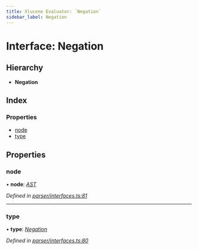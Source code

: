 ```yaml
---
title: Xlucene Evaluator: `Negation`
sidebar_label: Negation
---
```


# Interface: Negation

## Hierarchy

* **Negation**

## Index

### Properties

* [node](negation.md#node)
* [type](negation.md#type)

## Properties

###  node

• **node**: *[AST](../overview.md#ast)*

*Defined in [parser/interfaces.ts:81](https://github.com/terascope/teraslice/blob/fd211a8bb/packages/xlucene-evaluator/src/parser/interfaces.ts#L81)*

___

###  type

• **type**: *[Negation](../enums/asttype.md#negation)*

*Defined in [parser/interfaces.ts:80](https://github.com/terascope/teraslice/blob/fd211a8bb/packages/xlucene-evaluator/src/parser/interfaces.ts#L80)*
